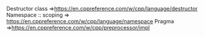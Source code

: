  Destructor class =>https://en.cppreference.com/w/cpp/language/destructor
 Namespace :: scoping => https://en.cppreference.com/w/cpp/language/namespace
 Pragma  =>https://en.cppreference.com/w/cpp/preprocessor/impl
